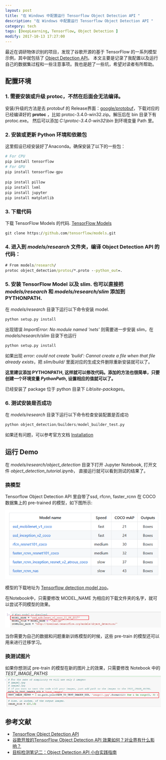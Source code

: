 ```yaml
---
layout: post
title: "在 Windows 中配置运行 Tensorflow Object Detection API "
description: "在 Windows 中配置运行 Tensorflow Object Detection API "
category: tech
tags: [DeepLearning, Tensorflow, Object Detection ]
modify: 2017-10-13 17:27:00
---
```


最近在调研物体识别的项目，发现了谷歌开源的基于 TensorFlow 的一系列模型示例，其中就包括了 [Object Detection API](https://github.com/tensorflow/models/tree/master/research/object_detection)。
本文主要是记录了我配置以及运行自己的数据集过程和一些注意事项。我也是趟了一些坑，希望对读者有所帮助。

## 配置环境

### 1. 需要安装或升级 protoc，不然在后面会无法编译。

安装/升级的方法是去 protobuf 的 Release界面：[google/protobuf](https://github.com/google/protobuf/releases/)，下载对应的已经编译好的 **protoc** ，比如 protoc-3.4.0-win32.zip。解压后在 bin 目录下有 protoc.exe。
然后可以添加 *C:\protoc-3.4.0-win32\bin* 到环境变量 Path 里。


### 2. 安装或更新 Python 环境和依赖包

这里假设已经安装好了Anaconda。确保安装了以下的一些包：
``` python
# For CPU   
pip install tensorflow
# For GPU
pip install tensorflow-gpu

pip install pillow
pip install lxml
pip install jupyter
pip install matplotlib
```
### 3. 下载代码 

下载 TensorFlow Models 的代码. [TensorFlow Models](https://github.com/tensorflow/models)
``` cmd
git clone https://github.com/tensorflow/models.git
```

### 4. 进入到 *models/research* 文件夹，编译 Object Detection API 的代码：
``` cmd
# From models/research/
protoc object_detection/protos/*.proto --python_out=.
```

### 5. 安装 TensorFlow Model 以及 slim. 也可以直接把 *models/research* 和 *models/research/slim* 添加到 PYTHONPATH.

在 *models/research* 目录下运行以下命令安装 model.
``` python
python setup.py install
```
出现错误 *ImportError: No module named 'nets'* 则需要进一步安装 slim，在 *models/research/slim* 目录下也运行
``` python
python setup.py install
```
如果出现 *error: could not create 'build': Cannot create a file when that file already exists*，把 *slim/build/* 里面对应的生成文件删除重新安装就可以了。

**这里建议添加 PYTHONPATH, 这样就可以修改代码。添加的方法也很简单，只要创建一个环境变量 *PythonPath*, 设置相应的值就可以了。**

已经安装了 package 位于 python 目录下 *Lib\site-packages*。  

### 6. 测试安装是否成功
在 *models/research* 目录下运行以下命令检查安装配置是否成功
``` python
python object_detection/builders/model_builder_test.py
```

如果还有问题，可以参考官方文档 [Installation](https://github.com/tensorflow/models/blob/master/research/object_detection/g3doc/installation.md)



## 运行 Demo

在 *models/research/object_detection* 目录下打开 Jupyter Notebook, 打开文件 *object_detection_tutorial.ipynb*， 直接运行就可以看到测试的结果了。

### 换模型
Tensorflow Object Detection API 里自带了ssd, rfcnn, faster_rcnn 在 COCO 数据集上的 pre-trained 的模型，如下图所示:

![Tensorflow detection model zoo](/assets/20171013/models.png "Tensorflow detection model zoo" )

模型的下载地址为 [Tensorflow detection model zoo](https://github.com/tensorflow/models/blob/master/research/object_detection/g3doc/detection_model_zoo.md)。

在Notebook中，只需要修改 MODEL_NAME 为相应的下载文件夹的名字，就可以尝试不同模型的效果。

![Notebook model name](/assets/20171013/notebook.png "Notebook model name" )

当你需要为自己的数据和问题重新训练模型的时候，这些 pre-train 的模型还可以用来进行迁移学习。

### 换测试图片
如果你想测试 pre-train 的模型在新的图片上的效果，只需要修改 Notebook 中的 *TEST_IMAGE_PATHS*
![Notebook image name](/assets/20171013/notebook-testimage.png "Notebook image name" )


## 参考文献
+ [Tensorflow Object Detection API](https://github.com/tensorflow/models/tree/master/research/object_detection)
+ [谷歌开放的TensorFlow Object Detection API 效果如何？对业界有什么影响？](https://www.zhihu.com/question/61173908)
+ [目标检测笔记二：Object Detection API 小白实践指南](https://zhuanlan.zhihu.com/p/29215867)
